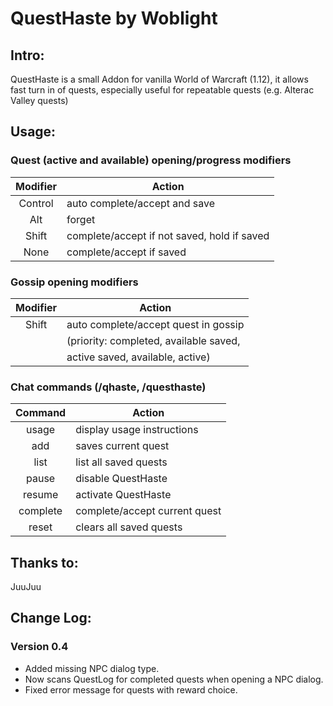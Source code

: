 # QuestHaste by Woblight

## Intro:

QuestHaste is a small Addon for vanilla World of Warcraft (1.12), it allows fast turn in of quests, especially useful for repeatable quests (e.g. Alterac Valley quests)

## Usage:

### Quest (active and available) opening/progress modifiers

| Modifier      | Action
| :---:         | ---
| Control       | auto complete/accept and save
| Alt           | forget
| Shift         | complete/accept if not saved, hold if saved
| None          | complete/accept if saved

### Gossip opening modifiers

| Modifier      | Action
| :---:         | ---
| Shift         | auto complete/accept quest in gossip  
|               | (priority: completed, available saved,  
|               | active saved, available, active)

### Chat commands (/qhaste, /questhaste)
| Command   | Action
| :---:     |   ---
| usage     | display usage instructions
| add       | saves current quest
| list      | list all saved quests
| pause     | disable QuestHaste
| resume    | activate QuestHaste
| complete  | complete/accept current quest
| reset     | clears all saved quests


## Thanks to:

JuuJuu

## Change Log:

### Version 0.4
* Added missing NPC dialog type.
* Now scans QuestLog for completed quests when opening a NPC dialog.
* Fixed error message for quests with reward choice.
